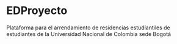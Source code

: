# EDProyecto
 Plataforma para el arrendamiento de residencias estudiantiles de estudiantes de la Universidad Nacional de Colombia sede Bogotá
